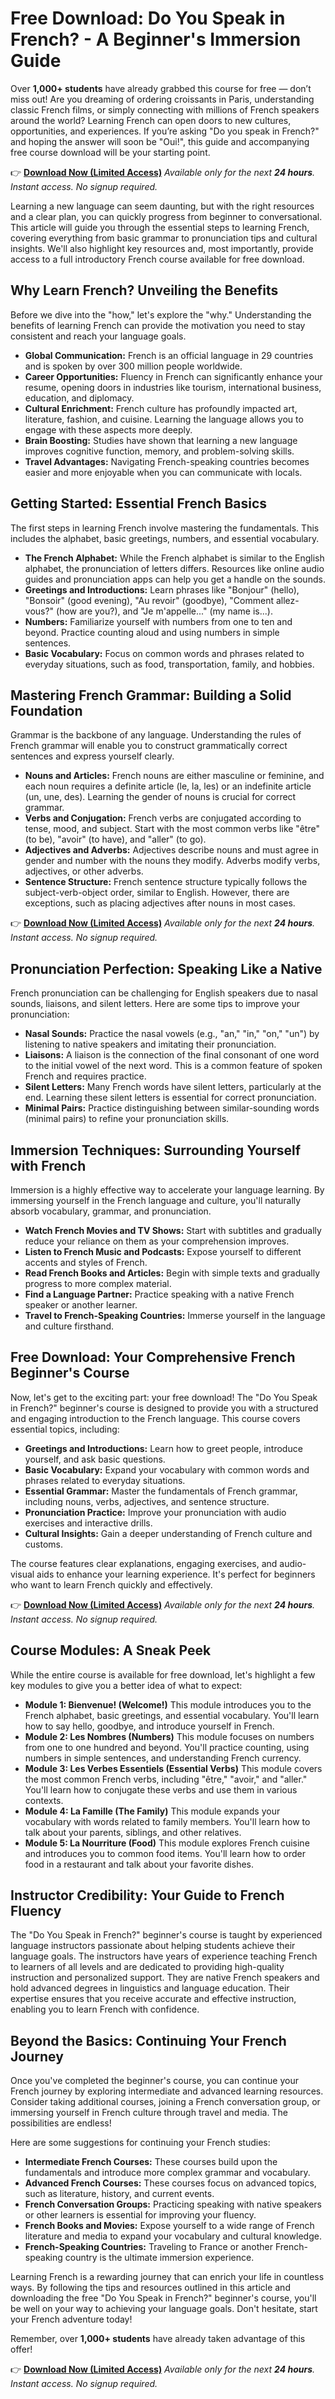 # Free Download: Do You Speak in French? - A Beginner's Immersion Guide

Over **1,000+ students** have already grabbed this course for free — don’t miss out! Are you dreaming of ordering croissants in Paris, understanding classic French films, or simply connecting with millions of French speakers around the world? Learning French can open doors to new cultures, opportunities, and experiences. If you’re asking "Do you speak in French?" and hoping the answer will soon be "Oui!", this guide and accompanying free course download will be your starting point.

👉 **[Download Now (Limited Access)](https://udemywork.com/do-you-speak-in-french)**
_Available only for the next **24 hours**. Instant access. No signup required._

Learning a new language can seem daunting, but with the right resources and a clear plan, you can quickly progress from beginner to conversational. This article will guide you through the essential steps to learning French, covering everything from basic grammar to pronunciation tips and cultural insights. We'll also highlight key resources and, most importantly, provide access to a full introductory French course available for free download.

## Why Learn French? Unveiling the Benefits

Before we dive into the "how," let's explore the "why." Understanding the benefits of learning French can provide the motivation you need to stay consistent and reach your language goals.

*   **Global Communication:** French is an official language in 29 countries and is spoken by over 300 million people worldwide.
*   **Career Opportunities:** Fluency in French can significantly enhance your resume, opening doors in industries like tourism, international business, education, and diplomacy.
*   **Cultural Enrichment:** French culture has profoundly impacted art, literature, fashion, and cuisine. Learning the language allows you to engage with these aspects more deeply.
*   **Brain Boosting:** Studies have shown that learning a new language improves cognitive function, memory, and problem-solving skills.
*   **Travel Advantages:** Navigating French-speaking countries becomes easier and more enjoyable when you can communicate with locals.

## Getting Started: Essential French Basics

The first steps in learning French involve mastering the fundamentals. This includes the alphabet, basic greetings, numbers, and essential vocabulary.

*   **The French Alphabet:** While the French alphabet is similar to the English alphabet, the pronunciation of letters differs. Resources like online audio guides and pronunciation apps can help you get a handle on the sounds.
*   **Greetings and Introductions:** Learn phrases like "Bonjour" (hello), "Bonsoir" (good evening), "Au revoir" (goodbye), "Comment allez-vous?" (how are you?), and "Je m'appelle..." (my name is...).
*   **Numbers:** Familiarize yourself with numbers from one to ten and beyond. Practice counting aloud and using numbers in simple sentences.
*   **Basic Vocabulary:** Focus on common words and phrases related to everyday situations, such as food, transportation, family, and hobbies.

## Mastering French Grammar: Building a Solid Foundation

Grammar is the backbone of any language. Understanding the rules of French grammar will enable you to construct grammatically correct sentences and express yourself clearly.

*   **Nouns and Articles:** French nouns are either masculine or feminine, and each noun requires a definite article (le, la, les) or an indefinite article (un, une, des). Learning the gender of nouns is crucial for correct grammar.
*   **Verbs and Conjugation:** French verbs are conjugated according to tense, mood, and subject. Start with the most common verbs like "être" (to be), "avoir" (to have), and "aller" (to go).
*   **Adjectives and Adverbs:** Adjectives describe nouns and must agree in gender and number with the nouns they modify. Adverbs modify verbs, adjectives, or other adverbs.
*   **Sentence Structure:** French sentence structure typically follows the subject-verb-object order, similar to English. However, there are exceptions, such as placing adjectives after nouns in most cases.

👉 **[Download Now (Limited Access)](https://udemywork.com/do-you-speak-in-french)**
_Available only for the next **24 hours**. Instant access. No signup required._

## Pronunciation Perfection: Speaking Like a Native

French pronunciation can be challenging for English speakers due to nasal sounds, liaisons, and silent letters. Here are some tips to improve your pronunciation:

*   **Nasal Sounds:** Practice the nasal vowels (e.g., "an," "in," "on," "un") by listening to native speakers and imitating their pronunciation.
*   **Liaisons:** A liaison is the connection of the final consonant of one word to the initial vowel of the next word. This is a common feature of spoken French and requires practice.
*   **Silent Letters:** Many French words have silent letters, particularly at the end. Learning these silent letters is essential for correct pronunciation.
*   **Minimal Pairs:** Practice distinguishing between similar-sounding words (minimal pairs) to refine your pronunciation skills.

## Immersion Techniques: Surrounding Yourself with French

Immersion is a highly effective way to accelerate your language learning. By immersing yourself in the French language and culture, you'll naturally absorb vocabulary, grammar, and pronunciation.

*   **Watch French Movies and TV Shows:** Start with subtitles and gradually reduce your reliance on them as your comprehension improves.
*   **Listen to French Music and Podcasts:** Expose yourself to different accents and styles of French.
*   **Read French Books and Articles:** Begin with simple texts and gradually progress to more complex material.
*   **Find a Language Partner:** Practice speaking with a native French speaker or another learner.
*   **Travel to French-Speaking Countries:** Immerse yourself in the language and culture firsthand.

## Free Download: Your Comprehensive French Beginner's Course

Now, let's get to the exciting part: your free download! The "Do You Speak in French?" beginner's course is designed to provide you with a structured and engaging introduction to the French language. This course covers essential topics, including:

*   **Greetings and Introductions:** Learn how to greet people, introduce yourself, and ask basic questions.
*   **Basic Vocabulary:** Expand your vocabulary with common words and phrases related to everyday situations.
*   **Essential Grammar:** Master the fundamentals of French grammar, including nouns, verbs, adjectives, and sentence structure.
*   **Pronunciation Practice:** Improve your pronunciation with audio exercises and interactive drills.
*   **Cultural Insights:** Gain a deeper understanding of French culture and customs.

The course features clear explanations, engaging exercises, and audio-visual aids to enhance your learning experience. It's perfect for beginners who want to learn French quickly and effectively.

👉 **[Download Now (Limited Access)](https://udemywork.com/do-you-speak-in-french)**
_Available only for the next **24 hours**. Instant access. No signup required._

## Course Modules: A Sneak Peek

While the entire course is available for free download, let's highlight a few key modules to give you a better idea of what to expect:

*   **Module 1: Bienvenue! (Welcome!)** This module introduces you to the French alphabet, basic greetings, and essential vocabulary. You'll learn how to say hello, goodbye, and introduce yourself in French.
*   **Module 2: Les Nombres (Numbers)** This module focuses on numbers from one to one hundred and beyond. You'll practice counting, using numbers in simple sentences, and understanding French currency.
*   **Module 3: Les Verbes Essentiels (Essential Verbs)** This module covers the most common French verbs, including "être," "avoir," and "aller." You'll learn how to conjugate these verbs and use them in various contexts.
*   **Module 4: La Famille (The Family)** This module expands your vocabulary with words related to family members. You'll learn how to talk about your parents, siblings, and other relatives.
*   **Module 5: La Nourriture (Food)** This module explores French cuisine and introduces you to common food items. You'll learn how to order food in a restaurant and talk about your favorite dishes.

## Instructor Credibility: Your Guide to French Fluency

The "Do You Speak in French?" beginner's course is taught by experienced language instructors passionate about helping students achieve their language goals. The instructors have years of experience teaching French to learners of all levels and are dedicated to providing high-quality instruction and personalized support. They are native French speakers and hold advanced degrees in linguistics and language education. Their expertise ensures that you receive accurate and effective instruction, enabling you to learn French with confidence.

## Beyond the Basics: Continuing Your French Journey

Once you've completed the beginner's course, you can continue your French journey by exploring intermediate and advanced learning resources. Consider taking additional courses, joining a French conversation group, or immersing yourself in French culture through travel and media. The possibilities are endless!

Here are some suggestions for continuing your French studies:

*   **Intermediate French Courses:** These courses build upon the fundamentals and introduce more complex grammar and vocabulary.
*   **Advanced French Courses:** These courses focus on advanced topics, such as literature, history, and current events.
*   **French Conversation Groups:** Practicing speaking with native speakers or other learners is essential for improving your fluency.
*   **French Books and Movies:** Expose yourself to a wide range of French literature and media to expand your vocabulary and cultural knowledge.
*   **French-Speaking Countries:** Traveling to France or another French-speaking country is the ultimate immersion experience.

Learning French is a rewarding journey that can enrich your life in countless ways. By following the tips and resources outlined in this article and downloading the free "Do You Speak in French?" beginner's course, you'll be well on your way to achieving your language goals. Don't hesitate, start your French adventure today!

Remember, over **1,000+ students** have already taken advantage of this offer!

👉 **[Download Now (Limited Access)](https://udemywork.com/do-you-speak-in-french)**
_Available only for the next **24 hours**. Instant access. No signup required._
